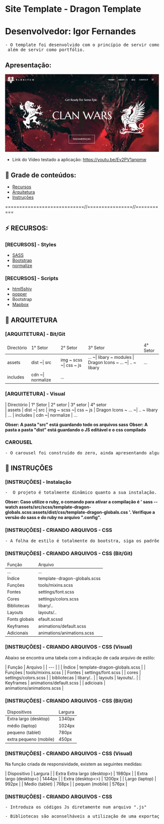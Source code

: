 # Site Template - Dragon Template
# Desenvolvedor: Igor Fernandes

<pre>
- O template foi desenvolvido com o princípio de servir como tecnica de reforço para o apredendizado,<br> além de servir como portfólio.
</pre>

## Apresentação:
<img src="./screenshot.jpg" alt="screenshot">

- Link do Vídeo testado a aplicação: https://youtu.be/Ev2PV1anpmw



## 🔗 Grade de conteúdos:

- [Recursos](#recursos)
- [Arquitetura](#arquitetura)
- [Instruções](#instruções)


============================//================//===========

## ⚡ RECURSOS:

### [RECURSOS] - Styles
- [SASS](https://sass-lang.com/)
- [Bootstrap](https://getbootstrap.com/docs/5.0/getting-started/download/)
- [normalize](https://necolas.github.io/normalize.css/)

### [RECURSOS] - Scripts
- [html5shiv](https://github.com/aFarkas/html5shiv)
- [popper](https://popper.js.org)
- Bootstrap
- [Mapbox](https://mapbox.com/)



## 📂 ARQUITETURA


###  [ARQUITETURA] - Bit/Git

<table>
    <thead>
        <tr>
            <td>
                Directório
            </td>
            <td>
                1° Setor
            </td>
            <td>
                2° Setor
            </td>
            <td>
                3° Setor
            </td>
            <td>
                4° Setor
            </td>
        <tr>
    </thead>
    <tbody>
        <tr>
            <td> assets </td>
            <td> dist  ~| src </td>
            <td> img ~ scss   ~|  css ~ js </td>
            <td> ... ~|  libary ~ modules  |  Dragon Icons ~  ...   ~| ..  ~ libary </td>
            <td> ...  </td>
        </tr>
        <tr>
            <td> includes </td>
            <td> cdn ~| normalize </td>
            <td> ...</td>
        </tr>
    </tbody>
</table>


###  [ARQUITETURA] - Visual

| Directório     | 1° Setor           | 2° setor                  | 3° setor                                  | 4° setor                   
| assets         | dist  ~| src       | img ~ scss   ~|  css ~ js   | Dragon Icons ~  ...   ~| ..  ~ libary   | ... 
| includes       | cdn   ~| normalize | ...

**Obser: A pasta "src" está guardando todo os arquivos sass**
**Obser: A pasta a pasta "dist" está guardando o JS editável e o css compilado**


### CAROUSEL 
<pre>
- O carousel foi construído do zero, ainda apresentando alguns bugs, mas feito para analisar as possibilidades e aprender como funcionaria o sistema das bibliotecas presentes no mercado. 
</pre>


## 📂 INSTRUÇÕES

### [INSTRUÇÕES] - Instalação 
<pre>
-  O projeto é totalmente dinâmico quanto a sua instalação. Caso voce queira fazer modificações no sass do Bootstrap, irá precisar de um preprocessador pro sass. Nesse projeto foi utilizado o "Ruby".
</pre>

**Obser: Caso utilize o ruby, o comando para ativar a compilação é ' sass --watch assets/src/scss/template-dragon-globals.scss:assets/dist/css/template-dragon-globals.css '. Verifique a versão do sass e do ruby no arquivo ".config".**


### [INSTRUÇÕES] - CRIANDO ARQUIVOS - CSS

<pre>
- A folha de estilo é totalmente do bootstra, siga os padrões
</pre>

### [INSTRUÇÕES] - CRIANDO ARQUIVOS - CSS (Bit/Git)

<table>
    <thead>
        <tr>
            <td>Função</td>
            <td>Arquivo</td>
        <tr>
    </thead>
    <tbody>
        <tr>
            <td> ... </td>
            <td> ... </td>
        </tr>
        <tr>
            <td> Índice </td>
            <td> template-dragon-globals.scss </td>
        </tr>
        <tr>
            <td> Funções </td>
            <td> tools/mixins.scss </td>
        </tr>
        <tr>
            <td> Fontes </td>
            <td> settings/font.scss </td>
        </tr>
        <tr>
            <td> Cores </td>
            <td> settings/colors.scss </td>
        </tr>
        <tr>
            <td> Bibliotecas </td>
            <td> libary/.. </td>
        </tr>
        <tr>
            <td> Layouts </td>
            <td> layouts/.. </td>
        </tr>
        <tr>
            <td> Fonts globais </td>
            <td> efault.scssd  </td>
        </tr>
        <tr>
            <td> Keyframes </td>
            <td> animations/default.scss </td>
        </tr>
        <tr>
            <td> Adicionais </td>
            <td> animations/animations.scss </td>
        </tr>
    </tbody>
</table>


### [INSTRUÇÕES] - CRIANDO ARQUIVOS - CSS (Visual)

Abaixo se encontra uma tabela com a indicação de cada arquivo de estilo:

| Função                     | Arquivo                                      |
| ---                        |                                              |
| Índice                     | template-dragon-globals.scss                 |
| Funções                    | tools/mixins.scss                            |
| Fontes                     | settings/font.scss                           |
| cores                      | settings/colors.scss                         |
| bibliotecas                | libary/..                                    |
| layouts                    | layouts/..                                   |
| Keyframes                  | animations/default.scss                      |
| adicioais                  | animations/animations.scss                   |        


### [INSTRUÇÕES] - CRIANDO ARQUIVOS - CSS (Bit/Git)

<table>
    <thead>
        <tr>
            <td>Dispositivos</td>
            <td>Largura</td>
        <tr>
    </thead>
    <tbody>
        <tr>
            <td> Extra largo (desktop) </td>
            <td> 1340px </td>
        </tr>
        <tr>
            <td> médio (laptop) </td>
            <td> 1024px </td>
        </tr>
        <tr>
            <td> pequeno (tablet) </td>
            <td> 780px </td>
        </tr>
        <tr>
            <td> extra pequeno (mobile) </td>
            <td> 450px </td>
        </tr>
    </tbody>
</table>


### [INSTRUÇÕES] - CRIANDO ARQUIVOS - CSS (Visual)

Na função criada de responsividade, existem as seguintes medidas:

| Dispositivo                   | Largura    |
| Extra Extra largo (desktop>)  | 1980px     |
| Extra largo (desktop<)        | 1444px     |
| Extra  (desktop<>)            | 1200px     |
| Largo  (laptop)               | 992px      |
| Medio  (tablet)               | 768px      |
| pequen (mobile)               | 576px      |


### [INSTRUÇÕES] - CRIANDO ARQUIVOS - CSS
<pre>
- Introduza os códigos Js diretamente num arquivo ".js"
</pre>

<pre>
- Bibliotecas são aconselháveis a utilização de uma exportação estática. 
</pre>
